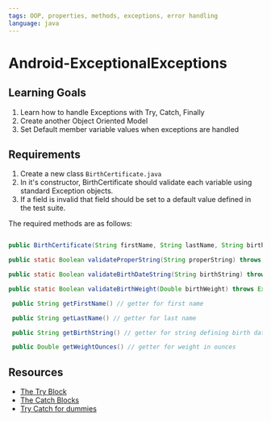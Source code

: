 ```yaml
---
tags: OOP, properties, methods, exceptions, error handling
language: java
---
```


Android-ExceptionalExceptions
=============================

## Learning Goals
  1. Learn how to handle Exceptions with Try, Catch, Finally
  2. Create another Object Oriented Model 
  3. Set Default member variable values when exceptions are handled

## Requirements
  1. Create a new class `BirthCertificate.java`
  2. In it's constructor, BirthCertificate should validate each variable using standard Exception objects.  
  3. If a field is invalid that field should be set to a default value defined in the test suite.  

  The required methods are as follows: 

  ```Java
  
  public BirthCertificate(String firstName, String lastName, String birthString, Double weightOunces)

  public static Boolean validateProperString(String properString) throws Exception // see test spec 

  public static Boolean validateBirthDateString(String birthString) throws Exception // see test spec

  public static Boolean validateBirthWeight(Double birthWeight) throws Exception // see test spec

   public String getFirstName() // getter for first name 

   public String getLastName() // getter for last name 

   public String getBirthString() // getter for string defining birth date as a string ex. July 4th 1987 would be "07041987"

   public Double getWeightOunces() // getter for weight in ounces 

  ```

  ## Resources 

  - [The Try Block](http://docs.oracle.com/javase/tutorial/essential/exceptions/try.html)
  - [The Catch Blocks](http://docs.oracle.com/javase/tutorial/essential/exceptions/catch.html)
  - [Try Catch for dummies](http://www.dummies.com/how-to/content/try-statements-in-java.html)
